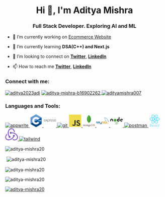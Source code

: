 <h1 align="center">Hi 👋, I'm Aditya Mishra</h1>
<h3 align="center">Full Stack Developer. Exploring AI and ML</h3>

- 🔭 I’m currently working on [Ecommerce Website](https://github.com/Aditya-Mishra20/ecommerce-mern)

- 🌱 I’m currently learning **DSA(C++) and Next.js**

- 👯 I’m looking to connect on **[Twitter](https://www.linkedin.com/in/aditya-mishra-b16902262/)**,  **[LinkedIn](https://www.linkedin.com/in/aditya-mishra-b16902262/)**

- 📫 How to reach me **[Twitter](https://www.linkedin.com/in/aditya-mishra-b16902262/)**,  **[LinkedIn](https://www.linkedin.com/in/aditya-mishra-b16902262/)**

<h3 align="left">Connect with me:</h3>
<p align="left">
<a href="https://twitter.com/aditya2023adi" target="blank"><img align="center" src="https://raw.githubusercontent.com/rahuldkjain/github-profile-readme-generator/master/src/images/icons/Social/twitter.svg" alt="aditya2023adi" height="30" width="40" /></a>
<a href="https://linkedin.com/in/aditya-mishra-b16902262" target="blank"><img align="center" src="https://raw.githubusercontent.com/rahuldkjain/github-profile-readme-generator/master/src/images/icons/Social/linked-in-alt.svg" alt="aditya-mishra-b16902262" height="30" width="40" />
<a href="https://www.leetcode.com/adityamishra007" target="blank"><img align="center" src="https://raw.githubusercontent.com/rahuldkjain/github-profile-readme-generator/master/src/images/icons/Social/leet-code.svg" alt="adityamishra007" height="30" width="40" /></a>
</p>

<h3 align="left">Languages and Tools:</h3>
<p align="left"> <a href="https://appwrite.io" target="_blank" rel="noreferrer"> <img src="https://www.vectorlogo.zone/logos/appwriteio/appwriteio-icon.svg" alt="appwrite" width="40" height="40"/> </a> 
  <a href="https://www.w3schools.com/cpp/" target="_blank" rel="noreferrer"> <img src="https://raw.githubusercontent.com/devicons/devicon/master/icons/cplusplus/cplusplus-original.svg" alt="cplusplus" width="40" height="40"/> </a> 
  <a href="https://expressjs.com" target="_blank" rel="noreferrer"> <img src="https://raw.githubusercontent.com/devicons/devicon/master/icons/express/express-original-wordmark.svg" alt="express" width="40" height="40"/> </a> 
  <a href="https://git-scm.com/" target="_blank" rel="noreferrer"> <img src="https://www.vectorlogo.zone/logos/git-scm/git-scm-icon.svg" alt="git" width="40" height="40"/> </a> 
  <a href="https://developer.mozilla.org/en-US/docs/Web/JavaScript" target="_blank" rel="noreferrer"> <img src="https://raw.githubusercontent.com/devicons/devicon/master/icons/javascript/javascript-original.svg" alt="javascript" width="40" height="40"/> </a> 
  <a href="https://www.mongodb.com/" target="_blank" rel="noreferrer"> <img src="https://raw.githubusercontent.com/devicons/devicon/master/icons/mongodb/mongodb-original-wordmark.svg" alt="mongodb" width="40" height="40"/> </a> 
  <a href="https://www.mysql.com/" target="_blank" rel="noreferrer"> <img src="https://raw.githubusercontent.com/devicons/devicon/master/icons/mysql/mysql-original-wordmark.svg" alt="mysql" width="40" height="40"/> </a> 
  <a href="https://nodejs.org" target="_blank" rel="noreferrer"> <img src="https://raw.githubusercontent.com/devicons/devicon/master/icons/nodejs/nodejs-original-wordmark.svg" alt="nodejs" width="40" height="40"/> </a>
  <a href="https://postman.com" target="_blank" rel="noreferrer"> <img src="https://www.vectorlogo.zone/logos/getpostman/getpostman-icon.svg" alt="postman" width="40" height="40"/> </a>
  <a href="https://reactjs.org/" target="_blank" rel="noreferrer"> <img src="https://raw.githubusercontent.com/devicons/devicon/master/icons/react/react-original-wordmark.svg" alt="react" width="40" height="40"/> </a>
  <a href="https://redux.js.org" target="_blank" rel="noreferrer"> <img src="https://raw.githubusercontent.com/devicons/devicon/master/icons/redux/redux-original.svg" alt="redux" width="40" height="40"/> </a>
  <a href="https://tailwindcss.com/" target="_blank" rel="noreferrer"> <img src="https://www.vectorlogo.zone/logos/tailwindcss/tailwindcss-icon.svg" alt="tailwind" width="40" height="40"/> </a> 
</p>

<p><img align="center" src="https://github-readme-stats.vercel.app/api/top-langs?username=aditya-mishra20&show_icons=true&theme=tokyonight&locale=en&layout=compact" alt="aditya-mishra20" /></p>

<p>&nbsp;<img align="center" src="https://github-readme-stats.vercel.app/api?username=aditya-mishra20&show_icons=true&theme=tokyonight&locale=en" alt="aditya-mishra20" /></p>

<p><img align="center" src="https://github-readme-streak-stats.herokuapp.com/?user=aditya-mishra20&theme=highcontrast" alt="aditya-mishra20" /></p>
<p align="left"> <img src="https://komarev.com/ghpvc/?username=aditya-mishra20&label=Profile%20views&color=0e75b6&style=flat" alt="aditya-mishra20" /> </p>

<p align="left"> <a href="https://github.com/ryo-ma/github-profile-trophy"><img src="https://github-profile-trophy.vercel.app/?username=aditya-mishra20" alt="aditya-mishra20" /></a> </p>
